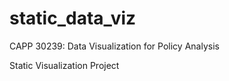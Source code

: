 # static_data_viz

CAPP 30239: Data Visualization for Policy Analysis 

Static Visualization Project

